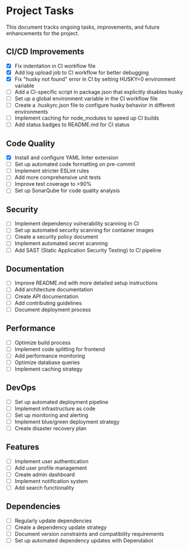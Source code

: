 # Project Tasks

This document tracks ongoing tasks, improvements, and future enhancements for the project.

## CI/CD Improvements

- [x] Fix indentation in CI workflow file
- [x] Add log upload job to CI workflow for better debugging
- [x] Fix "husky not found" error in CI by setting HUSKY=0 environment variable
- [ ] Add a CI-specific script in package.json that explicitly disables husky
- [ ] Set up a global environment variable in the CI workflow file
- [ ] Create a .huskyrc.json file to configure husky behavior in different environments
- [ ] Implement caching for node_modules to speed up CI builds
- [ ] Add status badges to README.md for CI status

## Code Quality

- [x] Install and configure YAML linter extension
- [ ] Set up automated code formatting on pre-commit
- [ ] Implement stricter ESLint rules
- [ ] Add more comprehensive unit tests
- [ ] Improve test coverage to >90%
- [ ] Set up SonarQube for code quality analysis

## Security

- [ ] Implement dependency vulnerability scanning in CI
- [ ] Set up automated security scanning for container images
- [ ] Create a security policy document
- [ ] Implement automated secret scanning
- [ ] Add SAST (Static Application Security Testing) to CI pipeline

## Documentation

- [ ] Improve README.md with more detailed setup instructions
- [ ] Add architecture documentation
- [ ] Create API documentation
- [ ] Add contributing guidelines
- [ ] Document deployment process

## Performance

- [ ] Optimize build process
- [ ] Implement code splitting for frontend
- [ ] Add performance monitoring
- [ ] Optimize database queries
- [ ] Implement caching strategy

## DevOps

- [ ] Set up automated deployment pipeline
- [ ] Implement infrastructure as code
- [ ] Set up monitoring and alerting
- [ ] Implement blue/green deployment strategy
- [ ] Create disaster recovery plan

## Features

- [ ] Implement user authentication
- [ ] Add user profile management
- [ ] Create admin dashboard
- [ ] Implement notification system
- [ ] Add search functionality

## Dependencies

- [ ] Regularly update dependencies
- [ ] Create a dependency update strategy
- [ ] Document version constraints and compatibility requirements
- [ ] Set up automated dependency updates with Dependabot
